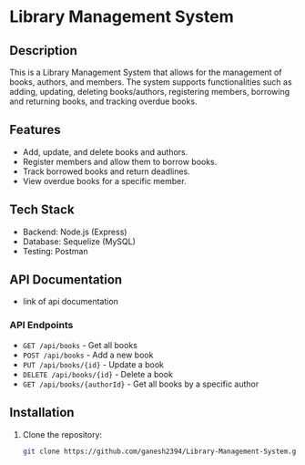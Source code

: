 # Library Management System

## Description

This is a Library Management System that allows for the management of books, authors, and members. The system supports functionalities such as adding, updating, deleting books/authors, registering members, borrowing and returning books, and tracking overdue books.

## Features

- Add, update, and delete books and authors.
- Register members and allow them to borrow books.
- Track borrowed books and return deadlines.
- View overdue books for a specific member.

## Tech Stack

- Backend: Node.js (Express)
- Database: Sequelize (MySQL)
- Testing: Postman

## API Documentation

- link of api documentation

### API Endpoints

- `GET /api/books` - Get all books
- `POST /api/books` - Add a new book
- `PUT /api/books/{id}` - Update a book
- `DELETE /api/books/{id}` - Delete a book
- `GET /api/books/{authorId}` - Get all books by a specific author

## Installation

1. Clone the repository:
   ```bash
   git clone https://github.com/ganesh2394/Library-Management-System.git
   ```

